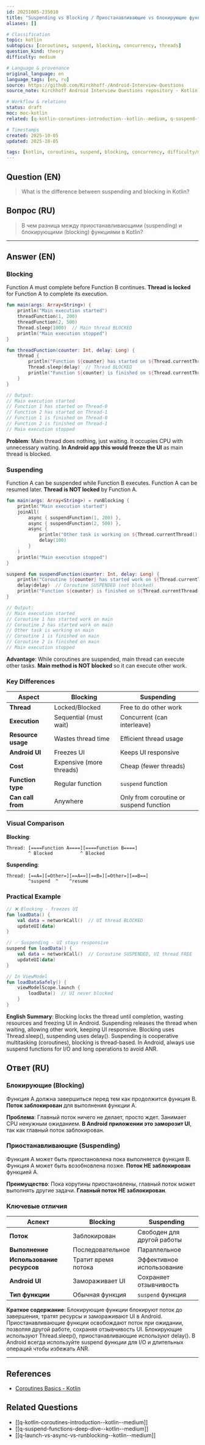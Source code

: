 ```yaml
---
id: 20251005-235010
title: "Suspending vs Blocking / Приостанавливающие vs блокирующие функции"
aliases: []

# Classification
topic: kotlin
subtopics: [coroutines, suspend, blocking, concurrency, threads]
question_kind: theory
difficulty: medium

# Language & provenance
original_language: en
language_tags: [en, ru]
source: https://github.com/Kirchhoff-/Android-Interview-Questions
source_note: Kirchhoff Android Interview Questions repository - Kotlin Batch 2

# Workflow & relations
status: draft
moc: moc-kotlin
related: [q-kotlin-coroutines-introduction--kotlin--medium, q-suspend-functions-deep-dive--kotlin--medium]

# Timestamps
created: 2025-10-05
updated: 2025-10-05

tags: [kotlin, coroutines, suspend, blocking, concurrency, difficulty/medium]
---
```

## Question (EN)
> What is the difference between suspending and blocking in Kotlin?
## Вопрос (RU)
> В чем разница между приостанавливающими (suspending) и блокирующими (blocking) функциями в Kotlin?

---

## Answer (EN)

### Blocking

Function A must complete before Function B continues. **Thread is locked** for Function A to complete its execution.

```kotlin
fun main(args: Array<String>) {
    println("Main execution started")
    threadFunction(1, 200)
    threadFunction(2, 500)
    Thread.sleep(1000)  // Main thread BLOCKED
    println("Main execution stopped")
}

fun threadFunction(counter: Int, delay: Long) {
    thread {
        println("Function ${counter} has started on ${Thread.currentThread().name}")
        Thread.sleep(delay)  // Thread BLOCKED
        println("Function ${counter} is finished on ${Thread.currentThread().name}")
    }
}

// Output:
// Main execution started
// Function 1 has started on Thread-0
// Function 2 has started on Thread-1
// Function 1 is finished on Thread-0
// Function 2 is finished on Thread-1
// Main execution stopped
```

**Problem**: Main thread does nothing, just waiting. It occupies CPU with unnecessary waiting. **In Android app this would freeze the UI** as main thread is blocked.

### Suspending

Function A can be suspended while Function B executes. Function A can be resumed later. **Thread is NOT locked** by Function A.

```kotlin
fun main(args: Array<String>) = runBlocking {
    println("Main execution started")
    joinAll(
        async { suspendFunction(1, 200) },
        async { suspendFunction(2, 500) },
        async {
            println("Other task is working on ${Thread.currentThread().name}")
            delay(100)
        }
    )
    println("Main execution stopped")
}

suspend fun suspendFunction(counter: Int, delay: Long) {
    println("Coroutine ${counter} has started work on ${Thread.currentThread().name}")
    delay(delay)  // Coroutine SUSPENDED (not blocked)
    println("Function ${counter} is finished on ${Thread.currentThread().name}")
}

// Output:
// Main execution started
// Coroutine 1 has started work on main
// Coroutine 2 has started work on main
// Other task is working on main
// Coroutine 1 is finished on main
// Coroutine 2 is finished on main
// Main execution stopped
```

**Advantage**: While coroutines are suspended, main thread can execute other tasks. **Main method is NOT blocked** so it can execute other work.

### Key Differences

| Aspect | Blocking | Suspending |
|--------|----------|------------|
| **Thread** | Locked/Blocked | Free to do other work |
| **Execution** | Sequential (must wait) | Concurrent (can interleave) |
| **Resource usage** | Wastes thread time | Efficient thread usage |
| **Android UI** | Freezes UI | Keeps UI responsive |
| **Cost** | Expensive (more threads) | Cheap (fewer threads) |
| **Function type** | Regular function | `suspend` function |
| **Can call from** | Anywhere | Only from coroutine or suspend function |

### Visual Comparison

**Blocking**:
```
Thread: [====Function A====][====Function B====]
        ^ Blocked          ^ Blocked
```

**Suspending**:
```
Thread: [==A=][=Other=][==A==][==B=][=Other=][==B==]
        ^suspend  ^    ^resume
```

### Practical Example

```kotlin
// ❌ Blocking - freezes UI
fun loadData() {
    val data = networkCall()  // UI thread BLOCKED
    updateUI(data)
}

// ✅ Suspending - UI stays responsive
suspend fun loadData() {
    val data = networkCall()  // Coroutine SUSPENDED, UI thread FREE
    updateUI(data)
}

// In ViewModel
fun loadDataSafely() {
    viewModelScope.launch {
        loadData()  // UI never blocked
    }
}
```

**English Summary**: Blocking locks the thread until completion, wasting resources and freezing UI in Android. Suspending releases the thread when waiting, allowing other work, keeping UI responsive. Blocking uses Thread.sleep(), suspending uses delay(). Suspending is cooperative multitasking (coroutines), blocking is thread-based. In Android, always use suspend functions for I/O and long operations to avoid ANR.

## Ответ (RU)

### Блокирующие (Blocking)

Функция A должна завершиться перед тем как продолжится функция B. **Поток заблокирован** для выполнения функции A.

**Проблема**: Главный поток ничего не делает, просто ждет. Занимает CPU ненужным ожиданием. **В Android приложении это заморозит UI**, так как главный поток заблокирован.

### Приостанавливающие (Suspending)

Функция A может быть приостановлена пока выполняется функция B. Функция A может быть возобновлена позже. **Поток НЕ заблокирован** функцией A.

**Преимущество**: Пока корутины приостановлены, главный поток может выполнять другие задачи. **Главный поток НЕ заблокирован**.

### Ключевые отличия

| Аспект | Blocking | Suspending |
|--------|----------|------------|
| **Поток** | Заблокирован | Свободен для другой работы |
| **Выполнение** | Последовательное | Параллельное |
| **Использование ресурсов** | Тратит время потока | Эффективное использование |
| **Android UI** | Замораживает UI | Сохраняет отзывчивость |
| **Тип функции** | Обычная функция | `suspend` функция |

**Краткое содержание**: Блокирующие функции блокируют поток до завершения, тратят ресурсы и замораживают UI в Android. Приостанавливающие функции освобождают поток при ожидании, позволяя другой работе, сохраняя отзывчивость UI. Блокирующие используют Thread.sleep(), приостанавливающие используют delay(). В Android всегда используйте suspend функции для I/O и длительных операций чтобы избежать ANR.

---

## References
- [Coroutines Basics - Kotlin](https://kotlinlang.org/docs/coroutines-basics.html)

## Related Questions
- [[q-kotlin-coroutines-introduction--kotlin--medium]]
- [[q-suspend-functions-deep-dive--kotlin--medium]]
- [[q-launch-vs-async-vs-runblocking--kotlin--medium]]
